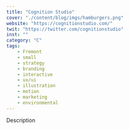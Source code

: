 ```yaml
---
title: "Cognition Studio"
cover: "./content/blog/imgs/hamburgers.png"
website: "https://cognitionstudio.com/"
twit: "https://twitter.com/cognitionstudio"
inst: ""
category: "C"
tags:
    - Fremont
    - small
    - strategy
    - branding
    - interactive
    - ux/ui
    - illustration
    - motion
    - marketing
    - environmental
---
```


Description
